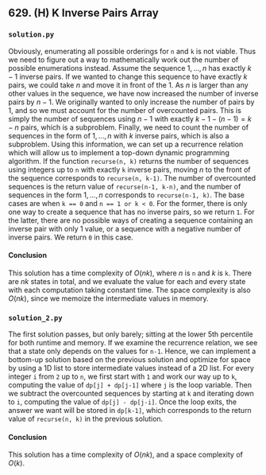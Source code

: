 ## 629. (H) K Inverse Pairs Array

### `solution.py`
Obviously, enumerating all possible orderings for `n` and `k` is not viable. Thus we need to figure out a way to mathematically work out the number of possible enumerations instead. Assume the sequence $1, ..., n$ has exactly $k - 1$ inverse pairs. If we wanted to change this sequence to have exactly $k$ pairs, we could take $n$ and move it in front of the $1$. As $n$ is larger than any other values in the sequence, we have now increased the number of inverse pairs by $n - 1$. We originally wanted to only increase the number of pairs by $1$, and so we must account for the number of overcounted pairs. This is simply the number of sequences using $n-1$ with exactly $k-1-(n-1)=k-n$ pairs, which is a subproblem. Finally, we need to count the number of sequences in the form of $1,...,n$ with $k$ inverse pairs, which is also a subproblem. Using this information, we can set up a recurrence relation which will allow us to implement a top-down dynamic programming algorithm. If the function `recurse(n, k)` returns the number of sequences using integers up to `n` with exactly `k` inverse pairs, moving $n$ to the front of the sequence corresponds to `recurse(n, k-1)`. The number of overcounted sequences is the return value of `recurse(n-1, k-n)`, and the number of sequences in the form $1,...,n$ corresponds to `recurse(n-1, k)`. The base cases are when `k == 0` and `n == 1 or k < 0`. For the former, there is only one way to create a sequence that has no inverse pairs, so we return `1`. For the latter, there are no possible ways of creating a sequence containing an inverse pair with only 1 value, or a sequence with a negative number of inverse pairs. We return `0` in this case.  

#### Conclusion
This solution has a time complexity of $O(nk)$, where $n$ is `n` and $k$ is `k`. There are $nk$ states in total, and we evaluate the value for each and every state with each computation taking constant time. The space complexity is also $O(nk)$, since we memoize the intermediate values in memory.  
  


### `solution_2.py`
The first solution passes, but only barely; sitting at the lower 5th percentile for both runtime and memory. If we examine the recurrence relation, we see that a state only depends on the values for `n-1`. Hence, we can implement a bottom-up solution based on the previous solution and optimize for space by using a 1D list to store intermediate values instead of a 2D list. For every integer `i` from `2` up to `n`, we first start with `1` and work our way up to `k`, computing the value of `dp[j] + dp[j-1]` where `j` is the loop variable. Then we subtract the overcounted sequences by starting at `k` and iterating down to `i`, computing the value of `dp[j] - dp[j-i]`. Once the loop exits, the answer we want will be stored in `dp[k-1]`, which corresponds to the return value of `recurse(n, k)` in the previous solution.  

#### Conclusion
This solution has a time complexity of $O(nk)$, and a space complexity of $O(k)$.  
  

